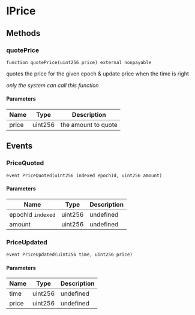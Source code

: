 # IPrice









## Methods

### quotePrice

```solidity
function quotePrice(uint256 price) external nonpayable
```

quotes the price for the given epoch &amp; update price when the time is right

*only the system can call this function*

#### Parameters

| Name | Type | Description |
|---|---|---|
| price | uint256 | the amount to quote |



## Events

### PriceQuoted

```solidity
event PriceQuoted(uint256 indexed epochId, uint256 amount)
```





#### Parameters

| Name | Type | Description |
|---|---|---|
| epochId `indexed` | uint256 | undefined |
| amount  | uint256 | undefined |

### PriceUpdated

```solidity
event PriceUpdated(uint256 time, uint256 price)
```





#### Parameters

| Name | Type | Description |
|---|---|---|
| time  | uint256 | undefined |
| price  | uint256 | undefined |



